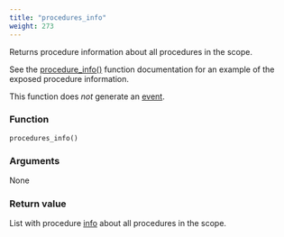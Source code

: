 ```yaml
---
title: "procedures_info"
weight: 273
---
```


Returns procedure information about all procedures in the scope.

See the [procedure_info()](../procedure_info) function documentation for an example of the exposed procedure information.

This function does *not* generate an [event](../../overview/events).

### Function

`procedures_info()`

### Arguments

None

### Return value

List with procedure [info](../../data-types/info)  about all procedures in the scope.
